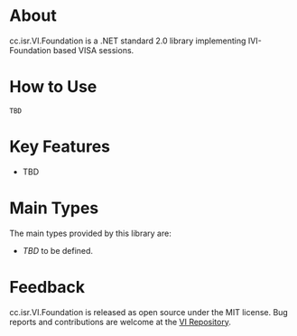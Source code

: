 # About

cc.isr.VI.Foundation is a .NET standard 2.0 library implementing IVI-Foundation based VISA sessions.

# How to Use

```
TBD
```

# Key Features

* TBD

# Main Types

The main types provided by this library are:

* _TBD_ to be defined.

# Feedback

cc.isr.VI.Foundation is released as open source under the MIT license.
Bug reports and contributions are welcome at the [VI Repository].

[VI Repository]: https://www.github.com/atecoder/ds.vi.ivi

